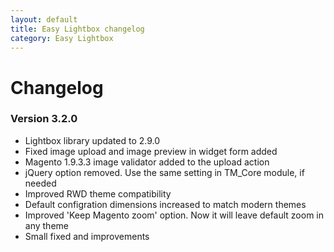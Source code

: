 ```yaml
---
layout: default
title: Easy Lightbox changelog
category: Easy Lightbox
---
```


# Changelog

### Version 3.2.0

 -  Lightbox library updated to 2.9.0
 -  Fixed image upload and image preview in widget form added
 -  Magento 1.9.3.3 image validator added to the upload action
 -  jQuery option removed. Use the same setting in TM_Core module, if needed
 -  Improved RWD theme compatibility
 -  Default configration dimensions increased to match modern themes
 -  Improved 'Keep Magento zoom' option. Now it will leave default zoom in any theme
 -  Small fixed and improvements
